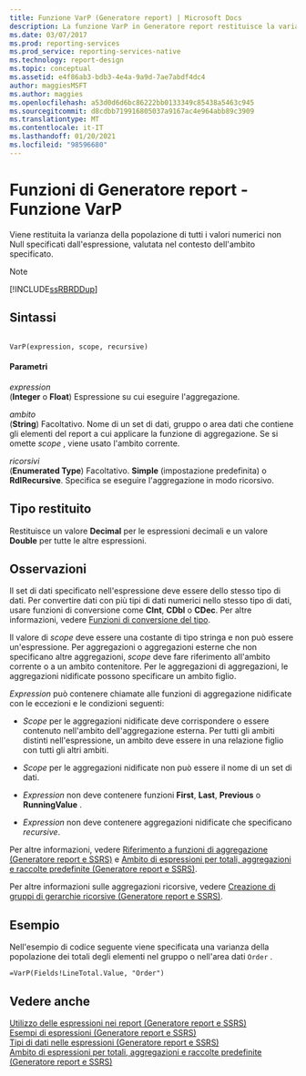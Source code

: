 ```yaml
---
title: Funzione VarP (Generatore report) | Microsoft Docs
description: La funzione VarP in Generatore report restituisce la varianza della popolazione di tutti i valori numerici non Null specificati dall'espressione.
ms.date: 03/07/2017
ms.prod: reporting-services
ms.prod_service: reporting-services-native
ms.technology: report-design
ms.topic: conceptual
ms.assetid: e4f86ab3-bdb3-4e4a-9a9d-7ae7abdf4dc4
author: maggiesMSFT
ms.author: maggies
ms.openlocfilehash: a53d0d6d6bc86222bb0133349c85438a5463c945
ms.sourcegitcommit: d8cdbb719916805037a9167ac4e964abb89c3909
ms.translationtype: MT
ms.contentlocale: it-IT
ms.lasthandoff: 01/20/2021
ms.locfileid: "98596680"
---
```

# <a name="report-builder-functions---varp-function"></a>Funzioni di Generatore report - Funzione VarP
  Viene restituita la varianza della popolazione di tutti i valori numerici non Null specificati dall'espressione, valutata nel contesto dell'ambito specificato.  
  
> [!NOTE]  
>  [!INCLUDE[ssRBRDDup](../../includes/ssrbrddup-md.md)]  
  
## <a name="syntax"></a>Sintassi  
  
```  
  
VarP(expression, scope, recursive)  
```  
  
#### <a name="parameters"></a>Parametri  
 *expression*  
 (**Integer** o **Float**) Espressione su cui eseguire l'aggregazione.  
  
 *ambito*  
 (**String**) Facoltativo. Nome di un set di dati, gruppo o area dati che contiene gli elementi del report a cui applicare la funzione di aggregazione. Se si omette *scope* , viene usato l'ambito corrente.  
  
 *ricorsivi*  
 (**Enumerated Type**) Facoltativo. **Simple** (impostazione predefinita) o **RdlRecursive**. Specifica se eseguire l'aggregazione in modo ricorsivo.  
  
## <a name="return-type"></a>Tipo restituito  
 Restituisce un valore **Decimal** per le espressioni decimali e un valore **Double** per tutte le altre espressioni.  
  
## <a name="remarks"></a>Osservazioni  
 Il set di dati specificato nell'espressione deve essere dello stesso tipo di dati. Per convertire dati con più tipi di dati numerici nello stesso tipo di dati, usare funzioni di conversione come **CInt**, **CDbl** o **CDec**. Per altre informazioni, vedere [Funzioni di conversione del tipo](/dotnet/visual-basic/language-reference/functions/type-conversion-functions).  
  
 Il valore di *scope* deve essere una costante di tipo stringa e non può essere un'espressione. Per aggregazioni o aggregazioni esterne che non specificano altre aggregazioni, *scope* deve fare riferimento all'ambito corrente o a un ambito contenitore. Per le aggregazioni di aggregazioni, le aggregazioni nidificate possono specificare un ambito figlio.  
  
 *Expression* può contenere chiamate alle funzioni di aggregazione nidificate con le eccezioni e le condizioni seguenti:  
  
-   *Scope* per le aggregazioni nidificate deve corrispondere o essere contenuto nell'ambito dell'aggregazione esterna. Per tutti gli ambiti distinti nell'espressione, un ambito deve essere in una relazione figlio con tutti gli altri ambiti.  
  
-   *Scope* per le aggregazioni nidificate non può essere il nome di un set di dati.  
  
-   *Expression* non deve contenere funzioni **First**, **Last**, **Previous** o **RunningValue** .  
  
-   *Expression* non deve contenere aggregazioni nidificate che specificano *recursive*.  
  
 Per altre informazioni, vedere [Riferimento a funzioni di aggregazione &#40;Generatore report e SSRS&#41;](../../reporting-services/report-design/report-builder-functions-aggregate-functions-reference.md) e [Ambito di espressioni per totali, aggregazioni e raccolte predefinite &#40;Generatore report e SSRS&#41;](../../reporting-services/report-design/expression-scope-for-totals-aggregates-and-built-in-collections.md).  
  
 Per altre informazioni sulle aggregazioni ricorsive, vedere [Creazione di gruppi di gerarchie ricorsive &#40;Generatore report e SSRS&#41;](../../reporting-services/report-design/creating-recursive-hierarchy-groups-report-builder-and-ssrs.md).  
  
## <a name="example"></a>Esempio  
 Nell'esempio di codice seguente viene specificata una varianza della popolazione dei totali degli elementi nel gruppo o nell'area dati `Order` .  
  
```  
=VarP(Fields!LineTotal.Value, "Order")  
```  
  
## <a name="see-also"></a>Vedere anche  
 [Utilizzo delle espressioni nei report &#40;Generatore report e SSRS&#41;](../../reporting-services/report-design/expression-uses-in-reports-report-builder-and-ssrs.md)   
 [Esempi di espressioni &#40;Generatore report e SSRS&#41;](../../reporting-services/report-design/expression-examples-report-builder-and-ssrs.md)   
 [Tipi di dati nelle espressioni &#40;Generatore report e SSRS&#41;](../../reporting-services/report-design/data-types-in-expressions-report-builder-and-ssrs.md)   
 [Ambito di espressioni per totali, aggregazioni e raccolte predefinite &#40;Generatore report e SSRS&#41;](../../reporting-services/report-design/expression-scope-for-totals-aggregates-and-built-in-collections.md)  
  
